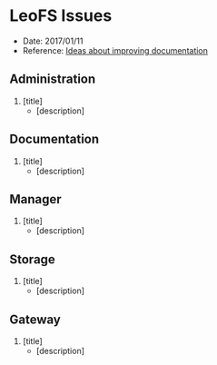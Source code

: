 # LeoFS Issues

- Date: 2017/01/11
- Reference: [Ideas about improving documentation](https://groups.google.com/forum/#!topic/leoproject_leofs/QsxY2wNWhYg)

## Administration

1. [title]
    - [description]

## Documentation

1. [title]
    - [description]


## Manager

1. [title]
    - [description]

## Storage

1. [title]
    - [description]

## Gateway

1. [title]
    - [description]
